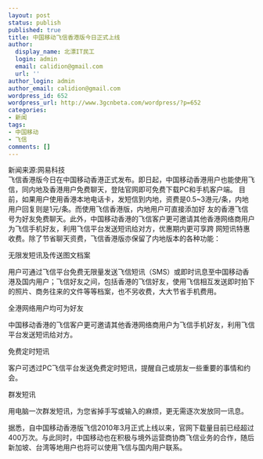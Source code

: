 ```yaml
---
layout: post
status: publish
published: true
title: 中国移动飞信香港版今日正式上线
author:
  display_name: 北漂IT民工
  login: admin
  email: calidion@gmail.com
  url: ''
author_login: admin
author_email: calidion@gmail.com
wordpress_id: 652
wordpress_url: http://www.3gcnbeta.com/wordpress/?p=652
categories:
- 新闻
tags:
- 中国移动
- 飞信
comments: []
---
```

<p>新闻来源:网易科技<br />
飞信香港版今日在中国移动香港正式发布。即日起，中国移动香港用户也能使用飞信，同内地及香港用户免费聊天，登陆官网即可免费下载PC和手机客户端。 目前，如果用户使用香港本地电话卡，发短信到内地，资费是0.5~3港元/条，内地用户回复则是1元/条。而使用飞信香港版，内地用户可直接添加好 友的香港飞信号为好友免费聊天。此外，中国移动香港的飞信客户更可邀请其他香港网络商用户为飞信手机好友，利用飞信平台发送短讯给对方，优惠期内更可享跨 网短讯特惠收费。除了节省聊天资费，飞信香港版亦保留了内地版本的各种功能：</p>
<p>无限发短讯及传送图文档案</p>
<p>用户可通过飞信平台免费无限量发送飞信短讯（SMS）或即时讯息至中国移动香港及国内用户；飞信好友之间，包括香港的飞信好友，使用飞信相互发送即时拍下的照片、商务往来的文件等等档案，也不另收费，大大节省手机费用。</p>
<p>全港网络用户均可为好友</p>
<p>中国移动香港的飞信客户更可邀请其他香港网络商用户为飞信手机好友，利用飞信平台发送短讯给对方。</p>
<p>免费定时短讯</p>
<p>客户可透过PC飞信平台发送免费定时短讯，提醒自己或朋友一些重要的事情和约会。</p>
<p>群发短讯</p>
<p>用电脑一次群发短讯，为您省掉手写或输入的麻烦，更无需逐次发放同一讯息。</p>
<p>据悉，自中国移动香港版飞信2010年3月正式上线以来，官网下载量目前已经超过400万次。与此同时，中国移动也在积极与境外运营商协商飞信业务的合作，随后新加坡、台湾等地用户也将可以使用飞信与国内用户联系。</p>
